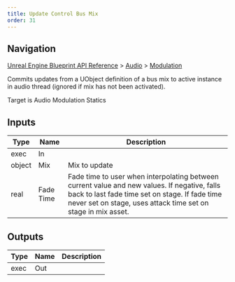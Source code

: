 ```yaml
---
title: Update Control Bus Mix
order: 31
---
```

## Navigation

[Unreal Engine Blueprint API Reference](https://dev.epicgames.com/documentation/en-us/unreal-engine/BlueprintAPI) > [Audio](https://dev.epicgames.com/documentation/en-us/unreal-engine/BlueprintAPI/Audio) > [Modulation](https://dev.epicgames.com/documentation/en-us/unreal-engine/BlueprintAPI/Audio/Modulation)

Commits updates from a UObject definition of a bus mix to active instance in audio thread
(ignored if mix has not been activated).

Target is Audio Modulation Statics

## Inputs

| Type | Name | Description |
| --- | --- | --- |
| exec | In |  |
| object | Mix | Mix to update |
| real | Fade Time | Fade time to user when interpolating between current value and new values. If negative, falls back to last fade time set on stage. If fade time never set on stage, uses attack time set on stage in mix asset. |

## Outputs

| Type | Name | Description |
| --- | --- | --- |
| exec | Out |  |
